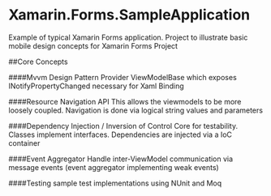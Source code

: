 # Xamarin.Forms.SampleApplication
Example of typical Xamarin Forms application. Project to illustrate basic mobile design concepts for Xamarin Forms Project

##Core Concepts

####Mvvm Design Pattern
Provider ViewModelBase which exposes INotifyPropertyChanged necessary for Xaml Binding 

####Resource Navigation API
This allows the viewmodels to be more loosely coupled. 
Navigation is done via logical string values and parameters

####Dependency Injection / Inversion of Control
Core for testability. Classes implement interfaces. Dependencies are injected via a IoC container

####Event Aggregator
Handle inter-ViewModel communication via message events (event aggregator implementing weak events)

####Testing
sample test implementations using NUnit and Moq
